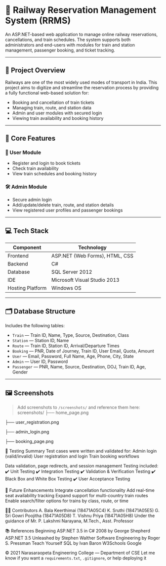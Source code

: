 # 🚆 Railway Reservation Management System (RRMS)

An ASP.NET-based web application to manage online railway reservations, cancellations, and train schedules. The system supports both administrators and end-users with modules for train and station management, passenger booking, and ticket tracking.

---

## 📌 Project Overview

Railways are one of the most widely used modes of transport in India. This project aims to digitize and streamline the reservation process by providing a fully functional web-based solution for:

- Booking and cancellation of train tickets
- Managing train, route, and station data
- Admin and user modules with secured login
- Viewing train availability and booking history

---

## 🧠 Core Features

### 👤 User Module
- Register and login to book tickets
- Check train availability
- View train schedules and booking history

### 🛠️ Admin Module
- Secure admin login
- Add/update/delete train, route, and station details
- View registered user profiles and passenger bookings

---

## 💻 Tech Stack

| Component         | Technology                      |
|------------------|----------------------------------|
| Frontend         | ASP.NET (Web Forms), HTML, CSS   |
| Backend          | C#                               |
| Database         | SQL Server 2012                  |
| IDE              | Microsoft Visual Studio 2013     |
| Hosting Platform | Windows OS                       |

---

## 🗂 Database Structure

Includes the following tables:

- `Train` — Train ID, Name, Type, Source, Destination, Class
- `Station` — Station ID, Name
- `Route` — Train ID, Station ID, Arrival/Departure Times
- `Booking` — PNR, Date of Journey, Train ID, User Email, Quota, Amount
- `User` — Email, Password, Full Name, Age, Phone, City, State
- `Admin` — User ID, Password
- `Passenger` — PNR, Name, Source, Destination, DOJ, Train ID, Age, Gender

---

## 🖼 Screenshots

> Add screenshots to `/screenshots/` and reference them here:
screenshots/
├── home_page.png

├── user_registration.png

├── admin_login.png

├── booking_page.png


🧪 Testing Summary
Test cases were written and validated for:
Admin login (valid/invalid)
User registration and login
Train booking workflows


Data validation, page redirects, and session management
Testing included:
✔️ Unit Testing
✔️ Integration Testing
✔️ Validation & Verification Testing
✔️ Black Box and White Box Testing
✔️ User Acceptance Testing


🔮 Future Enhancements
Integrate cancellation functionality
Add real-time seat availability tracking
Expand support for multi-country train routes
Enable search/filter options for trains by class, route, or time


👨‍💻 Contributors
A. Bala Keerthimai (18471A05C4)
K. Sruthi (18471A05E5)
G. Sri Gowri Poojitha (18471A05D8)
T. Vishnu Priya (18471A05H8)
Under the guidance of Mr. P. Lakshmi Narayana, M.Tech., Asst. Professor

📚 References
Beginning ASP.NET 3.5 in C# 2008 by George Shepherd
ASP.NET 3.5 Unleashed by Stephen Walther
Software Engineering by Roger S. Pressman
Teach Yourself SQL by Ivan Baron
W3Schools
Google


© 2021 Narasaraopeta Engineering College — Department of CSE
Let me know if you want a `requirements.txt`, `.gitignore`, or help deploying it 
